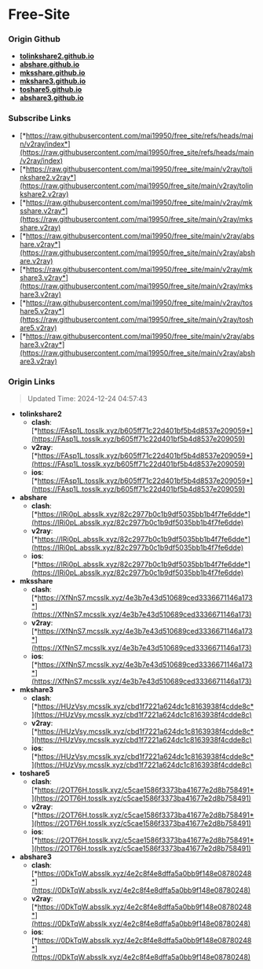 # Free-Site

### Origin Github

- [**tolinkshare2.github.io**](https://github.com/tolinkshare2/tolinkshare2.github.io)
- [**abshare.github.io**](https://github.com/abshare/abshare.github.io)
- [**mksshare.github.io**](https://github.com/mksshare/mksshare.github.io)
- [**mkshare3.github.io**](https://github.com/mkshare3/mkshare3.github.io)
- [**toshare5.github.io**](https://github.com/toshare5/toshare5.github.io)
- [**abshare3.github.io**](https://github.com/abshare3/abshare3.github.io)

### Subscribe Links

- [*https://raw.githubusercontent.com/mai19950/free_site/refs/heads/main/v2ray/index*](https://raw.githubusercontent.com/mai19950/free_site/refs/heads/main/v2ray/index)
- [*https://raw.githubusercontent.com/mai19950/free_site/main/v2ray/tolinkshare2.v2ray*](https://raw.githubusercontent.com/mai19950/free_site/main/v2ray/tolinkshare2.v2ray)
- [*https://raw.githubusercontent.com/mai19950/free_site/main/v2ray/mksshare.v2ray*](https://raw.githubusercontent.com/mai19950/free_site/main/v2ray/mksshare.v2ray)
- [*https://raw.githubusercontent.com/mai19950/free_site/main/v2ray/abshare.v2ray*](https://raw.githubusercontent.com/mai19950/free_site/main/v2ray/abshare.v2ray)
- [*https://raw.githubusercontent.com/mai19950/free_site/main/v2ray/mkshare3.v2ray*](https://raw.githubusercontent.com/mai19950/free_site/main/v2ray/mkshare3.v2ray)
- [*https://raw.githubusercontent.com/mai19950/free_site/main/v2ray/toshare5.v2ray*](https://raw.githubusercontent.com/mai19950/free_site/main/v2ray/toshare5.v2ray)
- [*https://raw.githubusercontent.com/mai19950/free_site/main/v2ray/abshare3.v2ray*](https://raw.githubusercontent.com/mai19950/free_site/main/v2ray/abshare3.v2ray)

### Origin Links

> Updated Time: 2024-12-24 04:57:43

- **tolinkshare2**
  - **clash**: [*https://FAsp1L.tosslk.xyz/b605ff71c22d401bf5b4d8537e209059*](https://FAsp1L.tosslk.xyz/b605ff71c22d401bf5b4d8537e209059)
  - **v2ray**: [*https://FAsp1L.tosslk.xyz/b605ff71c22d401bf5b4d8537e209059*](https://FAsp1L.tosslk.xyz/b605ff71c22d401bf5b4d8537e209059)
  - **ios**: [*https://FAsp1L.tosslk.xyz/b605ff71c22d401bf5b4d8537e209059*](https://FAsp1L.tosslk.xyz/b605ff71c22d401bf5b4d8537e209059)
- **abshare**
  - **clash**: [*https://IRi0pL.absslk.xyz/82c2977b0c1b9df5035bb1b4f7fe6dde*](https://IRi0pL.absslk.xyz/82c2977b0c1b9df5035bb1b4f7fe6dde)
  - **v2ray**: [*https://IRi0pL.absslk.xyz/82c2977b0c1b9df5035bb1b4f7fe6dde*](https://IRi0pL.absslk.xyz/82c2977b0c1b9df5035bb1b4f7fe6dde)
  - **ios**: [*https://IRi0pL.absslk.xyz/82c2977b0c1b9df5035bb1b4f7fe6dde*](https://IRi0pL.absslk.xyz/82c2977b0c1b9df5035bb1b4f7fe6dde)
- **mksshare**
  - **clash**: [*https://XfNnS7.mcsslk.xyz/4e3b7e43d510689ced3336671146a173*](https://XfNnS7.mcsslk.xyz/4e3b7e43d510689ced3336671146a173)
  - **v2ray**: [*https://XfNnS7.mcsslk.xyz/4e3b7e43d510689ced3336671146a173*](https://XfNnS7.mcsslk.xyz/4e3b7e43d510689ced3336671146a173)
  - **ios**: [*https://XfNnS7.mcsslk.xyz/4e3b7e43d510689ced3336671146a173*](https://XfNnS7.mcsslk.xyz/4e3b7e43d510689ced3336671146a173)
- **mkshare3**
  - **clash**: [*https://HUzVsy.mcsslk.xyz/cbd1f7221a624dc1c8163938f4cdde8c*](https://HUzVsy.mcsslk.xyz/cbd1f7221a624dc1c8163938f4cdde8c)
  - **v2ray**: [*https://HUzVsy.mcsslk.xyz/cbd1f7221a624dc1c8163938f4cdde8c*](https://HUzVsy.mcsslk.xyz/cbd1f7221a624dc1c8163938f4cdde8c)
  - **ios**: [*https://HUzVsy.mcsslk.xyz/cbd1f7221a624dc1c8163938f4cdde8c*](https://HUzVsy.mcsslk.xyz/cbd1f7221a624dc1c8163938f4cdde8c)
- **toshare5**
  - **clash**: [*https://2OT76H.tosslk.xyz/c5cae1586f3373ba41677e2d8b758491*](https://2OT76H.tosslk.xyz/c5cae1586f3373ba41677e2d8b758491)
  - **v2ray**: [*https://2OT76H.tosslk.xyz/c5cae1586f3373ba41677e2d8b758491*](https://2OT76H.tosslk.xyz/c5cae1586f3373ba41677e2d8b758491)
  - **ios**: [*https://2OT76H.tosslk.xyz/c5cae1586f3373ba41677e2d8b758491*](https://2OT76H.tosslk.xyz/c5cae1586f3373ba41677e2d8b758491)
- **abshare3**
  - **clash**: [*https://0DkTqW.absslk.xyz/4e2c8f4e8dffa5a0bb9f148e08780248*](https://0DkTqW.absslk.xyz/4e2c8f4e8dffa5a0bb9f148e08780248)
  - **v2ray**: [*https://0DkTqW.absslk.xyz/4e2c8f4e8dffa5a0bb9f148e08780248*](https://0DkTqW.absslk.xyz/4e2c8f4e8dffa5a0bb9f148e08780248)
  - **ios**: [*https://0DkTqW.absslk.xyz/4e2c8f4e8dffa5a0bb9f148e08780248*](https://0DkTqW.absslk.xyz/4e2c8f4e8dffa5a0bb9f148e08780248)
